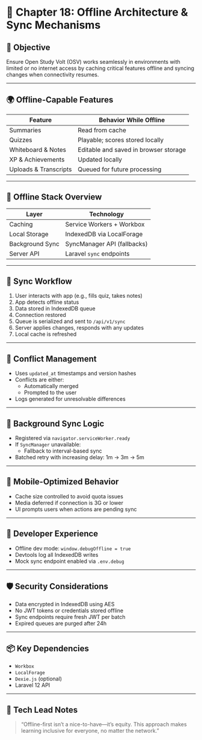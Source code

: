 # 📡 Chapter 18: Offline Architecture & Sync Mechanisms

## 🎯 Objective

Ensure Open Study Volt (OSV) works seamlessly in environments with limited or no internet access by caching critical features offline and syncing changes when connectivity resumes.

---

## 🌍 Offline-Capable Features

| Feature               | Behavior While Offline                  |
|------------------------|------------------------------------------|
| Summaries              | Read from cache                         |
| Quizzes                | Playable; scores stored locally         |
| Whiteboard & Notes     | Editable and saved in browser storage   |
| XP & Achievements      | Updated locally                         |
| Uploads & Transcripts  | Queued for future processing            |

---

## 🧱 Offline Stack Overview

| Layer              | Technology                     |
|--------------------|--------------------------------|
| Caching            | Service Workers + Workbox      |
| Local Storage      | IndexedDB via LocalForage      |
| Background Sync    | SyncManager API (fallbacks)    |
| Server API         | Laravel `sync` endpoints       |

---

## 🔄 Sync Workflow

1. User interacts with app (e.g., fills quiz, takes notes)
2. App detects offline status
3. Data stored in IndexedDB queue
4. Connection restored
5. Queue is serialized and sent to `/api/v1/sync`
6. Server applies changes, responds with any updates
7. Local cache is refreshed

---

## 🧠 Conflict Management

- Uses `updated_at` timestamps and version hashes
- Conflicts are either:
  - Automatically merged
  - Prompted to the user
- Logs generated for unresolvable differences

---

## 🔁 Background Sync Logic

- Registered via `navigator.serviceWorker.ready`
- If `SyncManager` unavailable:
  - Fallback to interval-based sync
- Batched retry with increasing delay: 1m → 3m → 5m

---

## 📱 Mobile-Optimized Behavior

- Cache size controlled to avoid quota issues
- Media deferred if connection is 3G or lower
- UI prompts users when actions are pending sync

---

## 🧪 Developer Experience

- Offline dev mode: `window.debugOffline = true`
- Devtools log all IndexedDB writes
- Mock sync endpoint enabled via `.env.debug`

---

## 🛡️ Security Considerations

- Data encrypted in IndexedDB using AES
- No JWT tokens or credentials stored offline
- Sync endpoints require fresh JWT per batch
- Expired queues are purged after 24h

---

## 📦 Key Dependencies

- `Workbox`
- `LocalForage`
- `Dexie.js` (optional)
- Laravel 12 API

---

## 🧠 Tech Lead Notes

> “Offline-first isn’t a nice-to-have—it’s equity. This approach makes learning inclusive for everyone, no matter the network.”

